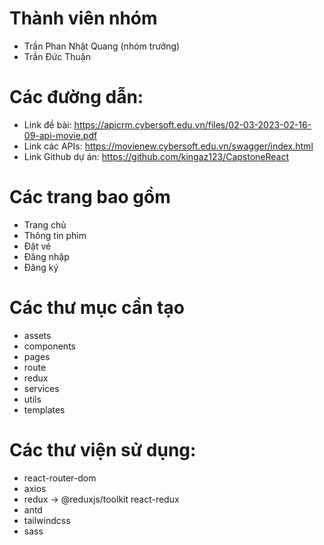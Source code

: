 # Thành viên nhóm
  - Trần Phan Nhật Quang (nhóm trưởng)
  - Trần Đức Thuận

# Các đường dẫn:
  - Link đề bài: https://apicrm.cybersoft.edu.vn/files/02-03-2023-02-16-09-api-movie.pdf
  - Link các APIs: https://movienew.cybersoft.edu.vn/swagger/index.html
  - Link Github dự án: https://github.com/kingaz123/CapstoneReact

# Các trang bao gồm
  - Trang chủ
  - Thông tin phim
  - Đặt vé
  - Đăng nhập
  - Đăng ký

# Các thư mục cần tạo
  - assets
  - components
  - pages
  - route
  - redux
  - services
  - utils
  - templates

# Các thư viện sử dụng:
  - react-router-dom
  - axios
  - redux -> @reduxjs/toolkit react-redux
  - antd 
  - tailwindcss
  - sass



